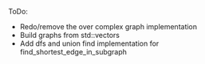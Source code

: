 ToDo:

* Redo/remove the over complex graph implementation
* Build graphs from std::vectors
* Add dfs and union find implementation for find_shortest_edge_in_subgraph
